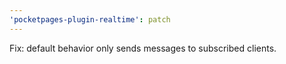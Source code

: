 ```yaml
---
'pocketpages-plugin-realtime': patch
---
```


Fix: default behavior only sends messages to subscribed clients.

